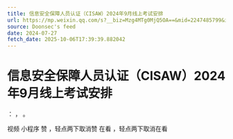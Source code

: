```yaml
---
title: 信息安全保障人员认证（CISAW）2024年9月线上考试安排
url: https://mp.weixin.qq.com/s?__biz=Mzg4MTg0MjQ5OA==&mid=2247485799&idx=2&sn=584175627520faea8c1d8a7ef4c64836
source: Doonsec's feed
date: 2024-07-27
fetch_date: 2025-10-06T17:39:39.882042
---
```


# 信息安全保障人员认证（CISAW）2024年9月线上考试安排

：
，
。

视频
小程序
赞
，轻点两下取消赞
在看
，轻点两下取消在看
